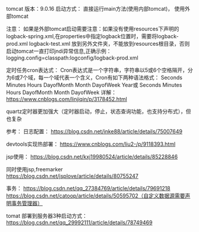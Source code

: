 tomcat 版本：9.0.16
启动方式：
直接运行main方法(使用内部tomcat)，
使用外部tomcat

注意：
如果是外部tomcat启动需要注意：如果没有使用resources下声明的logback-spring.xml,在properties中指定logback位置时，需要将logback-prod.xml
logback-test.xml 放到另外文件夹，不能放到resources根目录，否则启动tomcat一直打印jndi异常信息,正确示例：
logging.config=classpath:logconfig/logback-prod.xml

定时任务cron表达式：
Cron表达式是一个字符串，字符串以5或6个空格隔开，分为6或7个域，每一个域代表一个含义，Cron有如下两种语法格式：
Seconds Minutes Hours DayofMonth Month DayofWeek Year或
Seconds Minutes Hours DayofMonth Month DayofWeek
详解： https://www.cnblogs.com/linjiqin/p/3178452.html

quartz定时器更加强大（定时器启动，停止，状态查询功能，也支持分布式），但也复杂

参考：
日志配置：
https://blog.csdn.net/inke88/article/details/75007649

devtools实现热部署：
https://www.cnblogs.com/liu2-/p/9118393.html

jsp使用：
https://blog.csdn.net/kxj19980524/article/details/85228846

同时使用jsp,freemarker
https://blog.csdn.net/jsplove/article/details/80755247

事务：
https://blog.csdn.net/qq_27384769/article/details/79691218
https://blog.csdn.net/catoop/article/details/50595702（自定义数据源需要声明事务管理器）

tomat 部署到服务器3种启动方式：
https://blog.csdn.net/qq_29992111/article/details/78749469

